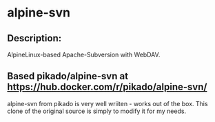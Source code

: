 # alpine-svn
## Description:

AlpineLinux-based Apache-Subversion with WebDAV.

## Based pikado/alpine-svn at https://hub.docker.com/r/pikado/alpine-svn/

alpine-svn from pikado is very well wriiten - works out of the box.
This clone of the original source is simply to modify it for my needs.

